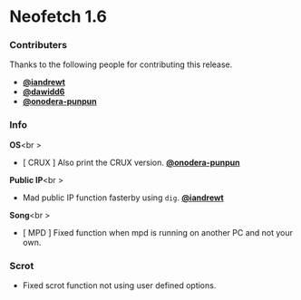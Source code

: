 # Neofetch 1.6


### Contributers

Thanks to the following people for contributing this release.

- **[@iandrewt](https://github.com/iandrewt)**
- **[@dawidd6](https://github.com/dawidd6)**
- **[@onodera-punpun](https://github.com/onodera-punpun)**


### Info

**OS**<br \>
- [ CRUX ] Also print the CRUX version. **[@onodera-punpun](https://github.com/onodera-punpun)**

**Public IP**<br \>
- Mad public IP function fasterby using `dig`. **[@iandrewt](https://github.com/iandrewt)**

**Song**<br \>
- [ MPD ] Fixed function when mpd is running on another PC and not your own.


### Scrot
- Fixed scrot function not using user defined options.
